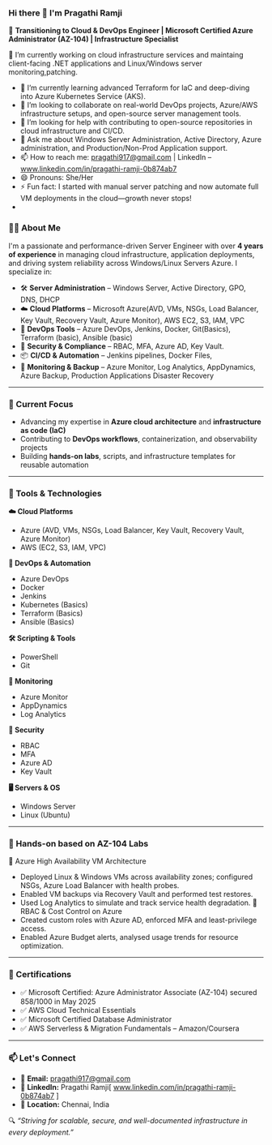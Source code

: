 ### Hi there 👋 I'm Pragathi Ramji

🚀 **Transitioning to Cloud & DevOps Engineer | Microsoft Certified Azure Administrator (AZ-104) | Infrastructure Specialist**


🔭 I’m currently working on cloud infrastructure services and maintaing client-facing .NET applications and Linux/Windows server monitoring,patching.
- 🌱 I’m currently learning advanced Terraform for IaC and deep-diving into Azure Kubernetes Service (AKS).
- 👯 I’m looking to collaborate on real-world DevOps projects, Azure/AWS infrastructure setups, and open-source server management tools.
- 🤔 I’m looking for help with contributing to open-source repositories in cloud infrastructure and CI/CD.
- 💬 Ask me about Windows Server Administration, Active Directory, Azure administration, and Production/Non-Prod Application support.
- 📫 How to reach me: pragathi917@gmail.com | LinkedIn – www.linkedin.com/in/pragathi-ramji-0b874ab7
- 😄 Pronouns: She/Her
- ⚡ Fun fact: I started with manual server patching and now automate full VM deployments in the cloud—growth never stops!
- 
### 🙋‍♀️ About Me
I'm a passionate and performance-driven Server Engineer with over **4 years of experience** in managing cloud infrastructure, application deployments, and driving system reliability across Windows/Linux Servers Azure. 
I specialize in:

- 🛠️ **Server Administration** – Windows Server, Active Directory, GPO, DNS, DHCP
- ☁️ **Cloud Platforms** – Microsoft Azure(AVD, VMs, NSGs, Load Balancer, Key Vault, Recovery Vault, Azure Monitor), AWS EC2, S3, IAM, VPC
- 🔧 **DevOps Tools** – Azure DevOps, Jenkins, Docker, Git(Basics), Terraform (basic), Ansible (basic)
- 🔐 **Security & Compliance** – RBAC, MFA, Azure AD, Key Vault.
- 📦 **CI/CD & Automation** – Jenkins pipelines, Docker Files, 
- 🧩 **Monitoring & Backup** – Azure Monitor, Log Analytics, AppDynamics, Azure Backup, Production Applications Disaster Recovery

---

### 📌 Current Focus

- Advancing my expertise in **Azure cloud architecture** and **infrastructure as code (IaC)**
- Contributing to **DevOps workflows**, containerization, and observability projects
- Building **hands-on labs**, scripts, and infrastructure templates for reusable automation

---

### 🧰 Tools & Technologies

**☁️ Cloud Platforms**
- Azure (AVD, VMs, NSGs, Load Balancer, Key Vault, Recovery Vault, Azure Monitor)
- AWS (EC2, S3, IAM, VPC)

**🧪 DevOps & Automation**
- Azure DevOps
- Docker
- Jenkins
- Kubernetes (Basics)
- Terraform (Basics)
- Ansible (Basics)

**🛠️ Scripting & Tools**
- PowerShell
- Git

**🧩 Monitoring**
- Azure Monitor
- AppDynamics
- Log Analytics

**🔐 Security**
- RBAC
- MFA
- Azure AD
- Key Vault

**🖥️ Servers & OS**
- Windows Server
- Linux (Ubuntu)

---

### 🧪 Hands-on based on AZ-104 Labs
🔹 Azure High Availability VM Architecture
- Deployed Linux & Windows VMs across availability zones; configured NSGs, Azure Load Balancer with health probes.
- Enabled VM backups via Recovery Vault and performed test restores.
- Used Log Analytics to simulate and track service health degradation.
🔹 RBAC & Cost Control on Azure
- Created custom roles with Azure AD, enforced MFA and least-privilege access.
- Enabled Azure Budget alerts, analysed usage trends for resource optimization.

---

### 📜 Certifications

- ✅ Microsoft Certified: Azure Administrator Associate (AZ-104) secured 858/1000 in May 2025
- ✅ AWS Cloud Technical Essentials
- ✅ Microsoft Certified Database Administrator
- ✅	AWS Serverless & Migration Fundamentals – Amazon/Coursera

---

### 📫 Let's Connect

- 📧 **Email:** pragathi917@gmail.com  
- 💼 **LinkedIn:** Pragathi Ramji[ www.linkedin.com/in/pragathi-ramji-0b874ab7 ]
- 📍  **Location:** Chennai, India
  
🔍 *“Striving for scalable, secure, and well-documented infrastructure in every deployment.”*


